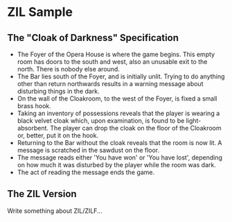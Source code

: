 # ZIL Sample

## The "Cloak of Darkness" Specification

* The Foyer of the Opera House is where the game begins. This empty room has doors to the south and west, also an unusable exit to the north. There is nobody else around.
* The Bar lies south of the Foyer, and is initially unlit. Trying to do anything other than return northwards results in a warning message about disturbing things in the dark.
* On the wall of the Cloakroom, to the west of the Foyer, is fixed a small brass hook.
* Taking an inventory of possessions reveals that the player is wearing a black velvet cloak which, upon examination, is found to be light-absorbent. The player can drop the cloak on the floor of the Cloakroom or, better, put it on the hook.
* Returning to the Bar without the cloak reveals that the room is now lit. A message is scratched in the sawdust on the floor.
* The message reads either 'You have won' or 'You have lost', depending on how much it was disturbed by the player while the room was dark.
* The act of reading the message ends the game.

## The ZIL Version

Write something about ZIL/ZILF...
